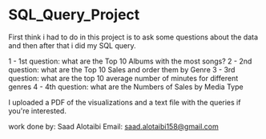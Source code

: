 # SQL_Query_Project

First think i had to do in this project is to ask some questions about the data and then after that i did my SQL query. 

1 - 1st question: what are the Top 10 Albums with the most songs?
2 - 2nd question: what are the Top 10 Sales and order them by Genre
3 - 3rd question: what are the top 10 average number of minutes for different genres
4 - 4th question: what are the Numbers of Sales by Media Type

I uploaded a PDF of the visualizations and a text file with the queries if you're interested.

work done by: Saad Alotaibi
Email: saad.alotaibi158@gmail.com
